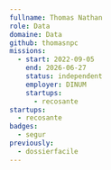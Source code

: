 ```yaml
---
fullname: Thomas Nathan
role: Data
domaine: Data
github: thomasnpc
missions:
  - start: 2022-09-05
    end: 2026-06-27
    status: independent
    employer: DINUM
    startups:
      - recosante
startups:
  - recosante
badges:
  - segur
previously:
  - dossierfacile
---
```


